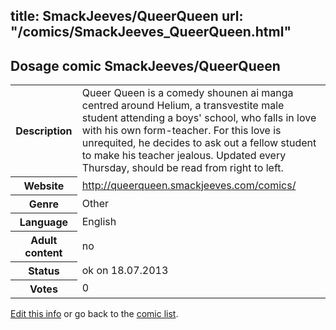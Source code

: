 title: SmackJeeves/QueerQueen
url: "/comics/SmackJeeves_QueerQueen.html"
---
Dosage comic SmackJeeves/QueerQueen
-----------------------------------------

<p id="msg"></p>
<script type="text/javascript">
if (window.location.search === '?edit_info_mail=sent_ok') {
  var elem = document.getElementById("msg");
  elem.innerHTML = 'Edited information sucessfully sent for review, which is usually done daily. Thanks!';
  elem.className = 'ok';
}
</script>
<table class="comicinfo">
<tr>
<th>Description</th><td>Queer Queen is a comedy shounen ai manga centred around Helium, a transvestite male student attending a boys' school, who falls in love with his own form-teacher. For this love is unrequited, he decides to ask out a fellow student to make his teacher jealous. Updated every Thursday, should be read from right to left.</td>
</tr>
<tr>
<th>Website</th><td><a href="http://queerqueen.smackjeeves.com/comics/">http://queerqueen.smackjeeves.com/comics/</a></td>
</tr>
<tr>
<th>Genre</th><td>Other</td>
</tr>
<tr>
<th>Language</th><td>English</td>
</tr>
<tr>
<th>Adult content</th><td>no</td>
</tr>
<tr>
<th>Status</th><td>ok on 18.07.2013</td>
</tr>
<tr>
<th>Votes</th><td>0</td>
</tr>
</table>

[Edit this info](SmackJeeves_QueerQueen_edit.html) or go back to the [comic list](../comic-index.html).
